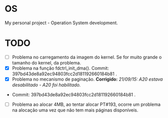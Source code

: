 # OS

My personal project - Operation System development.

# TODO
- [ ] Problema no carregamento da imagem do kernel. Se for muito grande o tamanho do kernel, da problema.
- [x] Problema na função fdctrl_init_dma(). Commit: 397bd43de8a92ec94803fcc2d181192660184b81 .
- [x] Problema no mecanismo de paginação. **Corrigido:** *21/09/15: A20 estava desabilitado - A20 foi habilitado.*
* Commit: 397bd43de8a92ec94803fcc2d181192660184b81 .
- [ ] Problema ao alocar 4MB, ao tentar alocar PT#193, ocorre um problema na alocação uma vez que não tem mais páginas disponíveis. 

